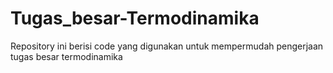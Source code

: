 # Tugas_besar-Termodinamika
Repository ini berisi code yang digunakan untuk mempermudah pengerjaan tugas besar termodinamika
